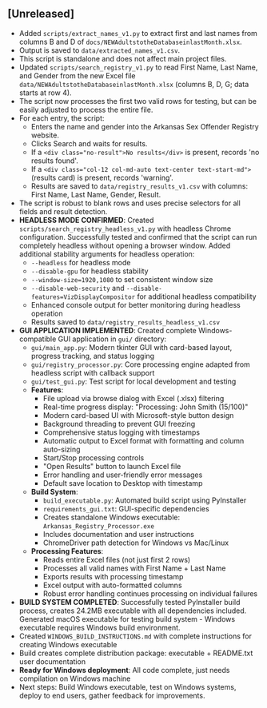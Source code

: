 ## [Unreleased]
- Added `scripts/extract_names_v1.py` to extract first and last names from columns B and D of `docs/NEWAdultstotheDatabaseinlastMonth.xlsx`.
- Output is saved to `data/extracted_names_v1.csv`.
- This script is standalone and does not affect main project files.
- Updated `scripts/search_registry_v1.py` to read First Name, Last Name, and Gender from the new Excel file `data/NEWAdultstotheDatabaseinlastMonth.xlsx` (columns B, D, G; data starts at row 4).
- The script now processes the first two valid rows for testing, but can be easily adjusted to process the entire file.
- For each entry, the script:
  - Enters the name and gender into the Arkansas Sex Offender Registry website.
  - Clicks Search and waits for results.
  - If a `<div class="no-result">No results</div>` is present, records 'no results found'.
  - If a `<div class="col-12 col-md-auto text-center text-start-md">` (results card) is present, records 'warning'.
  - Results are saved to `data/registry_results_v1.csv` with columns: First Name, Last Name, Gender, Result.
- The script is robust to blank rows and uses precise selectors for all fields and result detection.
- **HEADLESS MODE CONFIRMED**: Created `scripts/search_registry_headless_v1.py` with headless Chrome configuration. Successfully tested and confirmed that the script can run completely headless without opening a browser window. Added additional stability arguments for headless operation:
  - `--headless` for headless mode
  - `--disable-gpu` for headless stability
  - `--window-size=1920,1080` to set consistent window size
  - `--disable-web-security` and `--disable-features=VizDisplayCompositor` for additional headless compatibility
  - Enhanced console output for better monitoring during headless operation
  - Results saved to `data/registry_results_headless_v1.csv`
- **GUI APPLICATION IMPLEMENTED**: Created complete Windows-compatible GUI application in `gui/` directory:
  - `gui/main_app.py`: Modern tkinter GUI with card-based layout, progress tracking, and status logging
  - `gui/registry_processor.py`: Core processing engine adapted from headless script with callback support
  - `gui/test_gui.py`: Test script for local development and testing
  - **Features**:
    - File upload via browse dialog with Excel (.xlsx) filtering
    - Real-time progress display: "Processing: John Smith (15/100)"
    - Modern card-based UI with Microsoft-style button design
    - Background threading to prevent GUI freezing
    - Comprehensive status logging with timestamps
    - Automatic output to Excel format with formatting and column auto-sizing
    - Start/Stop processing controls
    - "Open Results" button to launch Excel file
    - Error handling and user-friendly error messages
    - Default save location to Desktop with timestamp
  - **Build System**: 
    - `build_executable.py`: Automated build script using PyInstaller
    - `requirements_gui.txt`: GUI-specific dependencies
    - Creates standalone Windows executable: `Arkansas_Registry_Processor.exe`
    - Includes documentation and user instructions
    - ChromeDriver path detection for Windows vs Mac/Linux
  - **Processing Features**:
    - Reads entire Excel files (not just first 2 rows)
    - Processes all valid names with First Name + Last Name
    - Exports results with processing timestamp
    - Excel output with auto-formatted columns
    - Robust error handling continues processing on individual failures
- **BUILD SYSTEM COMPLETED**: Successfully tested PyInstaller build process, creates 24.2MB executable with all dependencies included. Generated macOS executable for testing build system - Windows executable requires Windows build environment.
- Created `WINDOWS_BUILD_INSTRUCTIONS.md` with complete instructions for creating Windows executable
- Build creates complete distribution package: executable + README.txt user documentation
- **Ready for Windows deployment**: All code complete, just needs compilation on Windows machine
- Next steps: Build Windows executable, test on Windows systems, deploy to end users, gather feedback for improvements. 